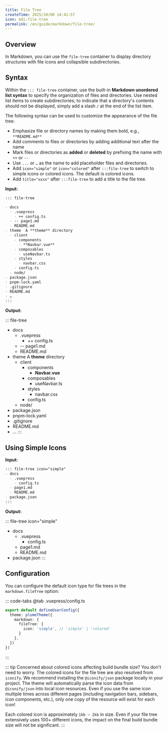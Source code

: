 ```yaml
---
title: File Tree
createTime: 2025/10/08 14:41:57
icon: mdi:file-tree
permalink: /en/guide/markdown/file-tree/
---
```


## Overview

In Markdown, you can use the `file-tree` container to display directory structures with file icons and collapsible subdirectories.

## Syntax

Within the `::: file-tree` container, use the built-in **Markdown unordered list syntax** to specify the organization of files and directories.
Use nested list items to create subdirectories; to indicate that a directory's contents should not be
displayed, simply add a slash `/` at the end of the list item.

The following syntax can be used to customize the appearance of the file tree:

- Emphasize file or directory names by making them bold, e.g., `**README.md**`
- Add comments to files or directories by adding additional text after the name
- Mark files or directories as **added** or **deleted** by prefixing the name with `++` or `--`
- Use `...` or `…` as the name to add placeholder files and directories.
- Add `icon="simple"` or `icon="colored"` after `:::file-tree` to switch to simple icons or colored icons. The default is colored icons.
- Add `title="xxxx"` after `:::file-tree` to add a title to the file tree.

**Input:**

```md /++/ /--/
::: file-tree

- docs
  - .vuepress
    - ++ config.ts
  - -- page1.md
  - README.md
- theme  A **theme** directory
  - client
    - components
      - **Navbar.vue**
    - composables
      - useNavbar.ts
    - styles
      - navbar.css
    - config.ts
  - node/
- package.json
- pnpm-lock.yaml
- .gitignore
- README.md
- …
:::
```

**Output:**

::: file-tree

- docs
  - .vuepress
    - ++ config.ts
  - -- page1.md
  - README.md
- theme  A **theme** directory
  - client
    - components
      - **Navbar.vue**
    - composables
      - useNavbar.ts
    - styles
      - navbar.css
    - config.ts
  - node/
- package.json
- pnpm-lock.yaml
- .gitignore
- README.md
- …
:::

## Using Simple Icons

**Input:**

```md
::: file-tree icon="simple"
- docs
  - .vuepress
    - config.ts
  - page1.md
  - README.md
- package.json
:::
```

**Output:**

::: file-tree icon="simple"

- docs
  - .vuepress
    - config.ts
  - page1.md
  - README.md
- package.json
:::

## Configuration

You can configure the default icon type for file trees in the `markdown.fileTree` option:

::: code-tabs
@tab .vuepress/config.ts

```ts
export default defineUserConfig({
  theme: plumeTheme({
    markdown: {
      fileTree: {
        icon: 'simple', // 'simple' | 'colored'
      }
    },
  })
})
```

:::

::: tip Concerned about colored icons affecting build bundle size?
You don't need to worry. The colored icons for the file tree are also resolved from `iconify`.
We recommend installing the `@iconify/json` package locally in your project.
The theme will automatically parse the icon data from `@iconify/json` into local icon resources.
Even if you use the same icon multiple times across different pages
(including navigation bars, sidebars, icon components, etc.), only one copy of the resource will exist for each icon!

Each colored icon is approximately `1kb ~ 2kb` in size.
Even if your file tree extensively uses 100+ different icons, the impact on the final build bundle size
will not be significant.
:::
